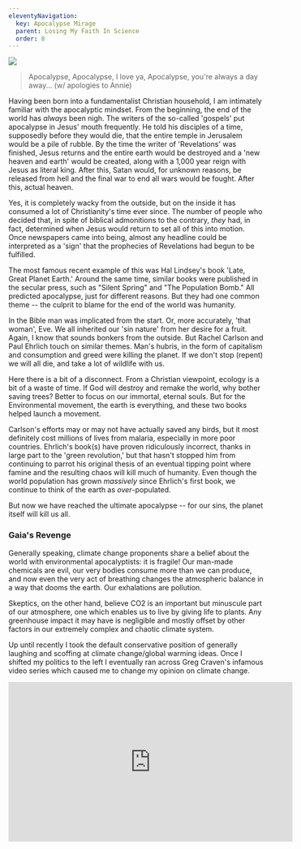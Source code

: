 ```yaml
---
eleventyNavigation:
  key: Apocalypse Mirage
  parent: Losing My Faith In Science
  order: 8
---
```

![](/img/)

> Apocalypse, Apocalypse,
> I love ya, Apocalypse,
> you're always a day away...
(w/ apologies to Annie)

Having been born into a fundamentalist Christian household, I am intimately familiar with the apocalyptic mindset. From the beginning, the end of the world has *always* been nigh. The writers of the so-called 'gospels' put apocalypse in Jesus' mouth frequently. He told his disciples of a time, supposedly before they would die, that the entire temple in Jerusalem would be a pile of rubble. By the time the writer of 'Revelations' was finished, Jesus returns and the entire earth would be destroyed and a 'new heaven and earth' would be created, along with a 1,000 year reign with Jesus as literal king. After this, Satan would, for unknown reasons, be released from hell and the final war to end all wars would be fought. After this, actual heaven.

Yes, it is completely wacky from the outside, but on the inside it has consumed a lot of Christianity's time ever since. The number of people who decided that, in spite of biblical admonitions to the contrary, *they* had, in fact, determined when Jesus would return to set all of this into motion. Once newspapers came into being, almost any headline could be interpreted as a 'sign' that the prophecies of Revelations had begun to be fulfilled. 

The most famous recent example of this was Hal Lindsey's book 'Late, Great Planet Earth.' Around the same time, similar books were published in the secular press, such as "Silent Spring" and "The Population Bomb." All predicted apocalypse, just for different reasons. But they had one common theme -- the culprit to blame for the end of the world was humanity.

In the Bible man was implicated from the start. Or, more accurately, 'that woman', Eve. We all inherited our 'sin nature' from her desire for a fruit. Again, I know that sounds bonkers from the outside. But Rachel Carlson and Paul Ehrlich touch on similar themes. Man's hubris, in the form of capitalism and consumption and greed were killing the planet. If we don't stop (repent) we will all die, and take a lot of wildlife with us.

Here there is a bit of a disconnect. From a Christian viewpoint, ecology is a bit of a waste of time. If God will destroy and remake the world, why bother saving trees? Better to focus on our immortal, eternal souls. But for the Environmental movement, the earth is everything, and these two books helped launch a movement.

Carlson's efforts may or may not have actually saved any birds, but it most definitely cost millions of lives from malaria, especially in more poor countries. Ehrlich's book(s) have proven ridiculously incorrect, thanks in large part to the 'green revolution,' but that hasn't stopped him from continuing to parrot his original thesis of an eventual tipping point where famine and the resulting chaos will kill much of humanity. Even though the world population has grown *massively* since Ehrlich's first book, we continue to think of the earth as *over*-populated.

But now we have reached the ultimate apocalypse -- for our sins, the planet itself will kill us all.

### Gaia's Revenge

Generally speaking, climate change proponents share a belief about the world with environmental apocalyptists: it is fragile! Our man-made chemicals are evil, our very bodies consume more than we can produce, and now even the very act of breathing changes the atmospheric balance in a way that dooms the earth. Our exhalations are pollution.

Skeptics, on the other hand, believe CO2 is an important but minuscule part of our atmosphere, one which enables us to live by giving life to plants. Any greenhouse impact it may have is negligible and mostly offset by other factors in our extremely complex and chaotic climate system.

Up until recently I took the default conservative position of generally laughing and scoffing at climate change/global warming ideas. Once I shifted my politics to the left I eventually ran across Greg Craven's infamous video series which caused me to change my opinion on climate change. 

<iframe width="560" height="315" src="https://www.youtube.com/embed/zORv8wwiadQ" frameborder="0" allow="accelerometer; autoplay; encrypted-media; gyroscope; picture-in-picture" allowfullscreen></iframe>

